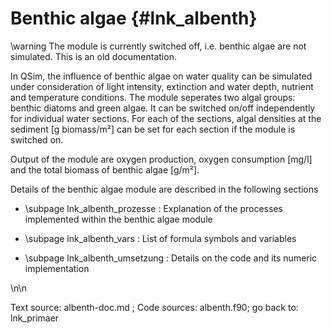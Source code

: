 Benthic algae {#lnk_albenth}
================

\warning The module is currently switched off, i.e. benthic algae are not 
simulated. This is an old documentation.

In QSim, the influence of benthic algae on water quality can be simulated 
under consideration of light intensity, extinction and water depth, nutrient 
and temperature conditions. The module seperates two algal groups: benthic 
diatoms and green algae. It can be switched on/off independently for individual 
water sections. For each of the sections, algal densities at the sediment 
[g biomass/m²] can be set for each section if the module is switched on. 

Output of the module are oxygen production, oxygen consumption [mg/l] and the 
total biomass of benthic algae [g/m²].

Details of the benthic algae module are described in the following sections

- \subpage lnk_albenth_prozesse : Explanation of the processes implemented 
   within the benthic algae module

- \subpage lnk_albenth_vars : List of formula symbols and variables

- \subpage lnk_albenth_umsetzung : Details on the code and its numeric 
   implementation 

\n\n

Text source: albenth-doc.md ; Code sources: albenth.f90;
go back to: lnk_primaer
